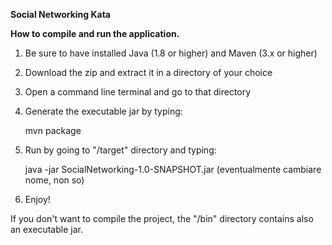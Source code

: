 **Social Networking Kata**

**How to compile and run the application.**

1. Be sure to have installed Java (1.8 or higher) and Maven (3.x or higher)
2. Download the zip and extract it in a directory of your choice
3. Open a command line terminal and go to that directory
4. Generate the executable jar by typing:

   mvn package
5. Run by going to "/target" directory and typing:

   java -jar SocialNetworking-1.0-SNAPSHOT.jar (eventualmente cambiare nome, non so)
6. Enjoy!

If you don't want to compile the project, the "/bin" directory contains also an executable jar.
